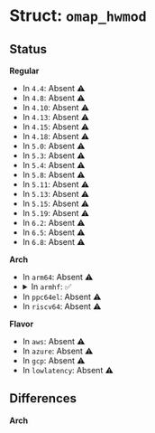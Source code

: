 # Struct: <code>omap_hwmod</code>

## Status
<b>Regular</b>
<ul>
<li>
In <code>4.4</code>: Absent ⚠️
</li>
<li>
In <code>4.8</code>: Absent ⚠️
</li>
<li>
In <code>4.10</code>: Absent ⚠️
</li>
<li>
In <code>4.13</code>: Absent ⚠️
</li>
<li>
In <code>4.15</code>: Absent ⚠️
</li>
<li>
In <code>4.18</code>: Absent ⚠️
</li>
<li>
In <code>5.0</code>: Absent ⚠️
</li>
<li>
In <code>5.3</code>: Absent ⚠️
</li>
<li>
In <code>5.4</code>: Absent ⚠️
</li>
<li>
In <code>5.8</code>: Absent ⚠️
</li>
<li>
In <code>5.11</code>: Absent ⚠️
</li>
<li>
In <code>5.13</code>: Absent ⚠️
</li>
<li>
In <code>5.15</code>: Absent ⚠️
</li>
<li>
In <code>5.19</code>: Absent ⚠️
</li>
<li>
In <code>6.2</code>: Absent ⚠️
</li>
<li>
In <code>6.5</code>: Absent ⚠️
</li>
<li>
In <code>6.8</code>: Absent ⚠️
</li>
</ul>
<b>Arch</b>
<ul>
<li>
In <code>arm64</code>: Absent ⚠️
</li>
<li>
<details>
<summary>In <code>armhf</code>: ✅</summary>

```c
struct omap_hwmod {
    const char *name;
    struct omap_hwmod_class *class;
    struct omap_device *od;
    struct omap_hwmod_rst_info *rst_lines;
    union (anon) prcm;
    const char *main_clk;
    struct clk *_clk;
    struct omap_hwmod_opt_clk *opt_clks;
    const char *clkdm_name;
    struct clockdomain *clkdm;
    struct list_head slave_ports;
    void *dev_attr;
    u32 _sysc_cache;
    void *_mpu_rt_va;
    spinlock_t _lock;
    struct lock_class_key hwmod_key;
    struct list_head node;
    struct omap_hwmod_ocp_if *_mpu_port;
    u32 flags;
    u8 mpu_rt_idx;
    u8 response_lat;
    u8 rst_lines_cnt;
    u8 opt_clks_cnt;
    u8 slaves_cnt;
    u8 hwmods_cnt;
    u8 _int_flags;
    u8 _state;
    u8 _postsetup_state;
    struct omap_hwmod *parent_hwmod;
};
```
</details>
</li>
<li>
In <code>ppc64el</code>: Absent ⚠️
</li>
<li>
In <code>riscv64</code>: Absent ⚠️
</li>
</ul>
<b>Flavor</b>
<ul>
<li>
In <code>aws</code>: Absent ⚠️
</li>
<li>
In <code>azure</code>: Absent ⚠️
</li>
<li>
In <code>gcp</code>: Absent ⚠️
</li>
<li>
In <code>lowlatency</code>: Absent ⚠️
</li>
</ul>

## Differences
<b>Arch</b>
<ul>
</ul>
